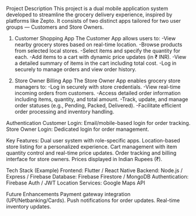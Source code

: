 Project Description
This project is a dual mobile application system developed to streamline the grocery delivery experience, inspired by platforms like Zepto. It consists of two distinct apps tailored for two user groups — Customers and Store Owners.

1. Customer Shopping App
The Customer App allows users to:
-View nearby grocery stores based on real-time location.
-Browse products from selected local stores.
-Select items and specify the quantity for each.
-Add items to a cart with dynamic price updates (in ₹ INR).
-View a detailed summary of items in the cart including total cost.
-Log in securely to manage orders and view order history.

2. Store Owner Billing App
The Store Owner App enables grocery store managers to:
-Log in securely with store credentials.
-View real-time incoming orders from customers.
-Access detailed order information including items, quantity, and total amount.
-Track, update, and manage order statuses (e.g., Pending, Packed, Delivered).
-Facilitate efficient order processing and inventory handling.

Authentication
Customer Login: Email/mobile-based login for order tracking.
Store Owner Login: Dedicated login for order management.

Key Features:
Dual user system with role-specific apps.
Location-based store listing for a personalized experience.
Cart management with item quantity control and real-time price updates.
Order tracking and billing interface for store owners.
Prices displayed in Indian Rupees (₹).

Tech Stack (Example)
Frontend: Flutter / React Native
Backend: Node.js / Express / Firebase
Database: Firebase Firestore / MongoDB
Authentication: Firebase Auth / JWT
Location Services: Google Maps API

Future Enhancements
Payment gateway integration (UPI/Netbanking/Cards).
Push notifications for order updates.
Real-time inventory updates.

